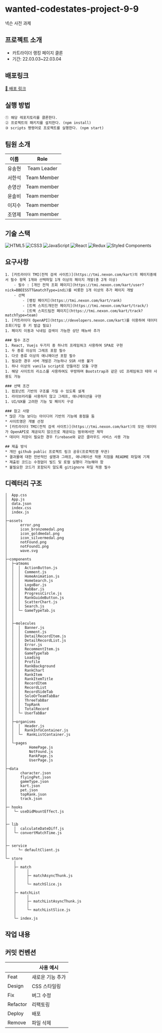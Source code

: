# wanted-codestates-project-9-9

넥슨 사전 과제

## 프로젝트 소개

- 카트라이더 랭킹 페이지 클론
- 기간: 22.03.03~22.03.04

## 배포링크

[🚀 배포 링크](https://wanted-pre-onboarding-09.github.io/wanted-codestates-project-9-2/)


## 실행 방법

```
① 해당 레포지토리를 클론한다.
② 프로젝트의 패키지를 설치한다. (npm install)
③ scripts 명령어로 프로젝트를 실행한다. (npm start)
```

## 팀원 소개

|  이름  |    Role     |
| :----: | :---------: |
| 유송현 | Team Leader |
| 서한석 | Team Member |
| 손영산 | Team member |
| 윤솔비 | Team member |
| 이지수 | Team member |
| 조영제 | Team member |

## 기술 스택

![HTML5](https://img.shields.io/badge/html5-%23E34F26.svg?style=for-the-badge&logo=html5&logoColor=white)
![CSS3](https://img.shields.io/badge/css3-%231572B6.svg?style=for-the-badge&logo=css3&logoColor=white)
![JavaScript](https://img.shields.io/badge/javascript-%23323330.svg?style=for-the-badge&logo=javascript&logoColor=%23F7DF1E)
![React](https://img.shields.io/badge/react-%2320232a.svg?style=for-the-badge&logo=react&logoColor=%2361DAFB)
![Redux](https://img.shields.io/badge/redux-%23593d88.svg?style=for-the-badge&logo=redux&logoColor=white)
![Styled Components](https://img.shields.io/badge/styled--components-DB7093?style=for-the-badge&logo=styled-components&logoColor=white)
<br/>

## 요구사항

```
1. [카트라이더 TMI(전적 검색 사이트)](https://tmi.nexon.com/kart)의 페이지중에서 필수 항목 1개와 선택파일 1개 이상의 페이지 개발(총 2개 이상)
    - 필수 : [개인 전적 조회 페이지](https://tmi.nexon.com/kart/user?nick=BBEESSTT&matchType=indi)를 비롯한 1개 이상의 추가 페이지 개발
    - 선택
        - [랭킹 페이지](https://tmi.nexon.com/kart/rank)
        - [트랙 스피드개인전 페이지](https://tmi.nexon.com/kart/track/)
        - [트랙 스피드팀전 페이지](https://tmi.nexon.com/kart/track?matchType=team)
1. [카트라이더 OpenAPI](https://developers.nexon.com/kart)를 이용하여 데이터 조회(가입 후 키 발급 필요)
1. 페이지 이동과 닉네임 검색이 가능한 상단 메뉴바 추가

### 필수 조건
1. React, Vuejs 두가지 중 하나의 프레임워크 사용하여 SPA로 구현
1. 두 종류 이상의 그레프 포함 필수
1. 다섯 종류 이상의 애니메이션 포함 필수
1. 필요한 경우 서버 개발은 가능하나 SSR 사용 불가
1. 하나 이상의 vanila script로 만들어진 모듈 구현
1. 해당 사이트의 리소스를 사용하여도 무방하며 Bootstrap과 같은 UI 프레임워크 테마 사용도 가능

### 선택 조건
1. 컴포넌트 기반의 구조를 가질 수 있도록 설계
1. 라이브러리를 사용하지 않고 그레프, 애니메이션을 구현
1. UI/UX를 고려한 기능 및 페이지 구성

### 참고 사항
* 많은 기능 보다는 아이디어 기반의 기능에 중점을 둠
* 사이트명은 개별 선정
* [카트라이더 TMI(전적 검색 사이트)](https://tmi.nexon.com/kart)의 모든 데이터가 OpenAPI로 제공되지 않으므로 제공되는 범위에서만 제작
* 데이터 저장이 필요한 경우 firebase와 같은 클라우드 서비스 사용 가능

## 제출 방식
* 개인 github public 프로젝트 링크 공유(프로젝트명 무관)
* 결과물에 대한 전반적인 설명과 그래프, 애니메이션 적용 지점을 README 파일에 기제
* 제출된 코드는 수정없이 빌드 및 로컬 실행이 가능해야 함
* 불필요한 코드가 포함되지 않도록 gitignore 파일 적용 필수
```

## 디렉터리 구조

```
│  App.css
│  App.js
│  data.json
│  index.css
│  index.js
│
├─assets
│      error.png
│      icon_bronzemedal.png
│      icon_goldmedal.png
│      icon_silvermedal.png
│      notFound.png
│      notFound1.png
│      wave.svg
│
├─components
│  ├─atmoms
│  │  │  ActionButton.js
│  │  │  Comment.js
│  │  │  HomeAnimation.js
│  │  │  HomeSearch.js
│  │  │  LogoBar.js
│  │  │  NabBar.js
│  │  │  ProgressCircle.js
│  │  │  RankGuideButton.js
│  │  │  ScatterChart.js
│  │  │  Search.js
│  │  └─ GameTypeTab.js
│  │
│  │
│  ├─molecules
│  │  │  Banner.js
│  │  │  Comment.js
│  │  │  DetailRecordItem.js
│  │  │  DetailRecordList.js
│  │  │  Error.js
│  │  │  RecommentItem.js
│  │  │  GameTypeTab
│  │  │  Loading
│  │  │  Profile
│  │  │  RankBackground
│  │  │  RankChart
│  │  │  RankItem
│  │  │  RankItemTitle
│  │  │  RecordItem
│  │  │  RecordList
│  │  │  RecordSideTab
│  │  │  SoloOrTeamTabBar
│  │  │  ThreeTabBar
│  │  │  TopRank
│  │  │  TotalRecord
│  │  └─ UserTabBar
│  │
│  ├─organisms
│  │  │  Header.js
│  │  │  RankInfoContainer.js
│  │  └─  RankListContainer.js
│  │
│  └─pages
│          HomePage.js
│          NotFound.js
│          RankPage.js
│          UserPage.js
│
├─data
│      character.json
│      flyingPet.json
│      gameType.json
│      kart.json
│      pet.json
│      topRank.json
│      track.json
│
├─ hooks
│   └─ useDidMountEffect.js
│      
│
├─ lib
│   │  calculateDateDiff.js
│   └─ convertMatchTime.js
│
│
├─ service
│     └─ defaultClient.js  
│    
└─ store
    │
    ├─ match
    │     │
    │     ├─ matchAsyncThunk.js
    │     │
    │     └─ matchSlice.js
    │
    ├─ matchList
    │     │
    │     ├─ matchListAsyncThunk.js
    │     │
    │     └─ matchListSlice.js
    │
    └─ index.js       
```

## 작업 내용


## 커밋 컨벤션

|          | 사용 예시        |
| -------- | ---------------- |
| Feat     | 새로운 기능 추가 |
| Design   | CSS 스타일링     |
| Fix      | 버그 수정        |
| Refactor | 리팩토링         |
| Deploy   | 배포             |
| Remove   | 파일 삭제        |
